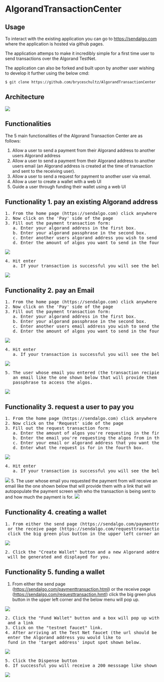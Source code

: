 # AlgorandTransactionCenter

## Usage
To interact with the existing application you can go to https://sendalgo.com where the application is hosted via github pages.

The application attemps to make it incredibly simple for a first time user to send transactions over the Algorand TestNet.

The application can also be forked and built upon by another user wishing to develop it further using the below cmd:
````
$ git clone https://github.com/bryceschultz/AlgorandTransactionCenter
````

## Architecture
<img src="documentation-images/SendAlgoArchitecture.png">

## Functionalities
The 5 main functionalities of the Algorand Transaction Center are as follows:
1. Allow a user to send a payment from their Algorand address to another users Algorand address
2. Allow a user to send a payment from their Algorand address to another users email (an Algorand address is created at the time of transaction and sent to the receiving user).
3. Allow a user to send a request for payment to another user via email.
4. Allow a user to create a wallet with a web UI
5. Guide a user through funding their wallet using a web UI

## Functionality 1. pay an existing Algorand address
<pre>
1. From the home page (https://sendalgo.com) click anywhere
2. Now click on the 'Pay' side of the page
3. Fill out the payment transaction form:
   a. Enter your algorand address in the first box.
   b. Enter your algorand passphrase in the second box.
   c. Enter another users algorand address you wish to send the algos to in the third box.
   d. Enter the amount of algos you want to send in the fourth box.</pre>
  <img src="documentation-images/paymenttransaction.png">
  <pre>
4. Hit enter
   a. If your transaction is successful you will see the below screen:</pre>
  <img src="documentation-images/paymentsuccessful.png">

## Functionality 2. pay an Email
<pre>
1. From the home page (https://sendalgo.com) click anywhere
2. Now click on the 'Pay' side of the page
3. Fill out the payment transaction form:
   a. Enter your algorand address in the first box.
   b. Enter your algorand passphrase in the second box.
   c. Enter another users email address you wish to send the algos to in the third box.
   d. Enter the amount of algos you want to send in the fourth box.</pre>
   <img src="documentation-images/paymenttransactiontoemail.png">
   <pre>
4. Hit enter
   a. If your transaction is successful you will see the below message:</pre>
   <img src="documentation-images/paymentsuccessful.png">
  <pre>
5. The user whose email you entered (the transaction recipient) will receive
   an email like the one shown below that will provide them with the ID and 
   passphrase to access the algos.</pre>
   <img src="documentation-images/paymenttoemailrecipient.png">
   
  ## Functionality 3. request a user to pay you
  <pre>
1. From the home page (https://sendalgo.com) click anywhere
2. Now click on the 'Request' side of the page
3. Fill out the request transaction form:
   a. Enter the amount of algos you're requesting in the first box
   b. Enter the email you're requesting the algos from in the second box.
   c. Enter your email or algorand address that you want the algos to be sent to in the third box.
   d. Enter what the request is for in the fourth box.</pre>
   <img src="documentation-images/requesttransactiontoemail.png">
   <pre>
4. Hit enter
   a. If your transaction is successful you will see the below screen:</pre>
   <img src="documentation-images/requestsuccessful.png">
5. The user whose email you requested the payment from will receive
   an email like the one shown below that will provide them with a link that 
   will autopopulate the payment screen with who the transaction is being sent
   to and how much the payment is for.</pre>
   <img src="documentation-images/requestrecipient.png">
   
  ## Functionality 4. creating a wallet
  <pre>
1. From either the send page (https://sendalgo.com/paymenttransaction.html)
 or the receive page (https://sendalgo.com/requesttransaction.hmtl)
 click the big green plus button in the upper left corner and the below menu will pop up.</pre>
 <img src="documentation-images/plusbuttonmodal.png">
 <pre>
2. Click the "Create Wallet" button and a new Algorand address and passphrase 
 will be generated and displayed for you.</pre>
 
  ## Functionality 5. funding a wallet
1. From either the send page (https://sendalgo.com/paymenttransaction.html)
 or the receive page (https://sendalgo.com/requesttransaction.hmtl)
 click the big green plus button in the upper left corner and the below menu will pop up.</pre>
 <img src="documentation-images/plusbuttonmodal.png">
 <pre>
2. Click the "Fund Wallet" button and a box will pop up with instructions 
 and a link
3. Click on the "testnet faucet" link.
4. After arriving at the Test Net faucet (the url should be 'https://bank.testnet.algorand.network/') 
 enter the Algorand address you would like to 
 fund in the 'target address' input spot shown below.</pre>
  <img src="documentation-images/testnetfaucet.png">
  <pre>
5. Click the Dispense button
6. If successful you will receive a 200 messsage like shown below.</pre>
 <img src="documentation-images/testnetfaucetsuccessful.png">

